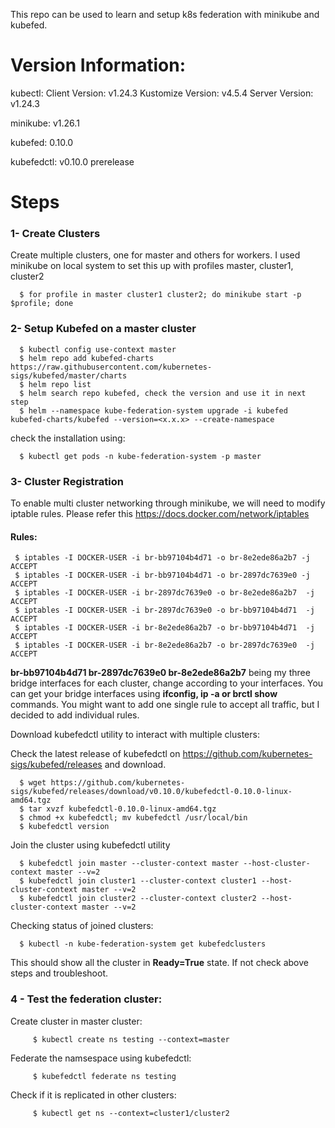 This repo can be used to learn and setup k8s federation with minikube and kubefed.

# Version Information:

kubectl:
   Client Version: v1.24.3
   Kustomize Version: v4.5.4
   Server Version: v1.24.3

minikube: v1.26.1

kubefed: 0.10.0

kubefedctl: v0.10.0 prerelease

# Steps

  ### 1- Create Clusters

Create multiple clusters, one for master and others for workers. I used minikube on local system to set this up with profiles master, cluster1, cluster2

      $ for profile in master cluster1 cluster2; do minikube start -p $profile; done

  ### 2- Setup Kubefed on a master cluster 

      $ kubectl config use-context master
      $ helm repo add kubefed-charts https://raw.githubusercontent.com/kubernetes-sigs/kubefed/master/charts
      $ helm repo list
      $ helm search repo kubefed, check the version and use it in next step
      $ helm --namespace kube-federation-system upgrade -i kubefed kubefed-charts/kubefed --version=<x.x.x> --create-namespace

check the installation using: 

      $ kubectl get pods -n kube-federation-system -p master

  ### 3- Cluster Registration

   To enable multi cluster networking through minikube, we will need to modify iptable rules. Please refer this https://docs.docker.com/network/iptables

   #### Rules:

     $ iptables -I DOCKER-USER -i br-bb97104b4d71 -o br-8e2ede86a2b7 -j ACCEPT
     $ iptables -I DOCKER-USER -i br-bb97104b4d71 -o br-2897dc7639e0 -j ACCEPT
     $ iptables -I DOCKER-USER -i br-2897dc7639e0 -o br-8e2ede86a2b7  -j ACCEPT
     $ iptables -I DOCKER-USER -i br-2897dc7639e0 -o br-bb97104b4d71  -j ACCEPT
     $ iptables -I DOCKER-USER -i br-8e2ede86a2b7 -o br-bb97104b4d71  -j ACCEPT
     $ iptables -I DOCKER-USER -i br-8e2ede86a2b7 -o br-2897dc7639e0  -j ACCEPT

  **br-bb97104b4d71 br-2897dc7639e0 br-8e2ede86a2b7** being my three bridge interfaces for each cluster, change according to your interfaces. You can get your bridge interfaces using **ifconfig, ip -a or brctl show** commands. You might want to add one single rule to accept all traffic, but I decided to add individual rules. 

   Download kubefedctl utility to interact with multiple clusters:

   Check the latest release of kubefedctl on https://github.com/kubernetes-sigs/kubefed/releases and download.

      $ wget https://github.com/kubernetes-sigs/kubefed/releases/download/v0.10.0/kubefedctl-0.10.0-linux-amd64.tgz
      $ tar xvzf kubefedctl-0.10.0-linux-amd64.tgz
      $ chmod +x kubefedctl; mv kubefedctl /usr/local/bin
      $ kubefedctl version

   Join the cluster using kubefedctl utility

      $ kubefedctl join master --cluster-context master --host-cluster-context master --v=2
      $ kubefedctl join cluster1 --cluster-context cluster1 --host-cluster-context master --v=2
      $ kubefedctl join cluster2 --cluster-context cluster2 --host-cluster-context master --v=2

   Checking status of joined clusters:

      $ kubectl -n kube-federation-system get kubefedclusters

   This should show all the cluster in **Ready=True** state. If not check above steps and troubleshoot.

  ### 4 - Test the federation cluster:

   Create cluster in master cluster:  

         $ kubectl create ns testing --context=master

   Federate the namsespace using kubefedctl: 

         $ kubefedctl federate ns testing

   Check if it is replicated in other clusters:  

         $ kubectl get ns --context=cluster1/cluster2
